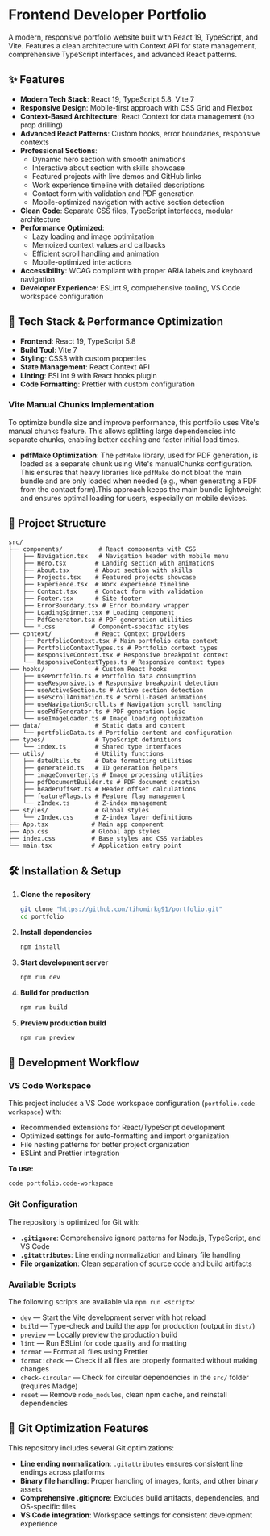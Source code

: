 # Frontend Developer Portfolio

A modern, responsive portfolio website built with React 19, TypeScript, and Vite. Features a clean architecture with Context API for state management, comprehensive TypeScript interfaces, and advanced React patterns.

## ✨ Features

- **Modern Tech Stack**: React 19, TypeScript 5.8, Vite 7
- **Responsive Design**: Mobile-first approach with CSS Grid and Flexbox
- **Context-Based Architecture**: React Context for data management (no prop drilling)
- **Advanced React Patterns**: Custom hooks, error boundaries, responsive contexts
- **Professional Sections**:
  - Dynamic hero section with smooth animations
  - Interactive about section with skills showcase
  - Featured projects with live demos and GitHub links
  - Work experience timeline with detailed descriptions
  - Contact form with validation and PDF generation
  - Mobile-optimized navigation with active section detection
- **Clean Code**: Separate CSS files, TypeScript interfaces, modular architecture
- **Performance Optimized**:
  - Lazy loading and image optimization
  - Memoized context values and callbacks
  - Efficient scroll handling and animation
  - Mobile-optimized interactions
- **Accessibility**: WCAG compliant with proper ARIA labels and keyboard navigation
- **Developer Experience**: ESLint 9, comprehensive tooling, VS Code workspace configuration

## 🚀 Tech Stack & Performance Optimization

- **Frontend**: React 19, TypeScript 5.8
- **Build Tool**: Vite 7
- **Styling**: CSS3 with custom properties
- **State Management**: React Context API
- **Linting**: ESLint 9 with React hooks plugin
- **Code Formatting**: Prettier with custom configuration

### Vite Manual Chunks Implementation

To optimize bundle size and improve performance, this portfolio uses Vite's manual chunks feature. This allows splitting large dependencies into separate chunks, enabling better caching and faster initial load times.

- **pdfMake Optimization**: The `pdfMake` library, used for PDF generation, is loaded as a separate chunk using Vite's manualChunks configuration. This ensures that heavy libraries like `pdfMake` do not bloat the main bundle and are only loaded when needed (e.g., when generating a PDF from the contact form).This approach keeps the main bundle lightweight and ensures optimal loading for users, especially on mobile devices.

## 📁 Project Structure

```
src/
├── components/          # React components with CSS
│   ├── Navigation.tsx   # Navigation header with mobile menu
│   ├── Hero.tsx        # Landing section with animations
│   ├── About.tsx       # About section with skills
│   ├── Projects.tsx    # Featured projects showcase
│   ├── Experience.tsx  # Work experience timeline
│   ├── Contact.tsx     # Contact form with validation
│   ├── Footer.tsx      # Site footer
│   ├── ErrorBoundary.tsx # Error boundary wrapper
│   ├── LoadingSpinner.tsx # Loading component
│   ├── PdfGenerator.tsx # PDF generation utilities
│   └── *.css          # Component-specific styles
├── context/            # React Context providers
│   ├── PortfolioContext.tsx # Main portfolio data context
│   ├── PortfolioContextTypes.ts # Portfolio context types
│   ├── ResponsiveContext.tsx # Responsive breakpoint context
│   └── ResponsiveContextTypes.ts # Responsive context types
├── hooks/              # Custom React hooks
│   ├── usePortfolio.ts # Portfolio data consumption
│   ├── useResponsive.ts # Responsive breakpoint detection
│   ├── useActiveSection.ts # Active section detection
│   ├── useScrollAnimation.ts # Scroll-based animations
│   ├── useNavigationScroll.ts # Navigation scroll handling
│   ├── usePdfGenerator.ts # PDF generation logic
│   └── useImageLoader.ts # Image loading optimization
├── data/               # Static data and content
│   └── portfolioData.ts # Portfolio content and configuration
├── types/              # TypeScript definitions
│   └── index.ts        # Shared type interfaces
├── utils/              # Utility functions
│   ├── dateUtils.ts    # Date formatting utilities
│   ├── generateId.ts   # ID generation helpers
│   ├── imageConverter.ts # Image processing utilities
│   ├── pdfDocumentBuilder.ts # PDF document creation
│   ├── headerOffset.ts # Header offset calculations
│   ├── featureFlags.ts # Feature flag management
│   └── zIndex.ts       # Z-index management
├── styles/             # Global styles
│   └── zIndex.css      # Z-index layer definitions
├── App.tsx            # Main app component
├── App.css            # Global app styles
├── index.css          # Base styles and CSS variables
└── main.tsx           # Application entry point
```

## 🛠️ Installation & Setup

1. **Clone the repository**

   ```bash
   git clone "https://github.com/tihomirkg91/portfolio.git"
   cd portfolio
   ```

2. **Install dependencies**

   ```bash
   npm install
   ```

3. **Start development server**

   ```bash
   npm run dev
   ```

4. **Build for production**

   ```bash
   npm run build
   ```

5. **Preview production build**
   ```bash
   npm run preview
   ```

## 🔧 Development Workflow

### VS Code Workspace

This project includes a VS Code workspace configuration (`portfolio.code-workspace`) with:

- Recommended extensions for React/TypeScript development
- Optimized settings for auto-formatting and import organization
- File nesting patterns for better project organization
- ESLint and Prettier integration

**To use:**

```bash
code portfolio.code-workspace
```

### Git Configuration

The repository is optimized for Git with:

- **`.gitignore`**: Comprehensive ignore patterns for Node.js, TypeScript, and VS Code
- **`.gitattributes`**: Line ending normalization and binary file handling
- **File organization**: Clean separation of source code and build artifacts

### Available Scripts

The following scripts are available via `npm run <script>`:

- `dev` — Start the Vite development server with hot reload
- `build` — Type-check and build the app for production (output in `dist/`)
- `preview` — Locally preview the production build
- `lint` — Run ESLint for code quality and formatting
- `format` — Format all files using Prettier
- `format:check` — Check if all files are properly formatted without making changes
- `check-circular` — Check for circular dependencies in the `src/` folder (requires Madge)
- `reset` — Remove `node_modules`, clean npm cache, and reinstall dependencies

## 🔧 Git Optimization Features

This repository includes several Git optimizations:

- **Line ending normalization**: `.gitattributes` ensures consistent line endings across platforms
- **Binary file handling**: Proper handling of images, fonts, and other binary assets
- **Comprehensive .gitignore**: Excludes build artifacts, dependencies, and OS-specific files
- **VS Code integration**: Workspace settings for consistent development experience
